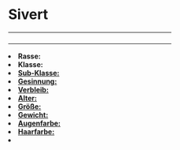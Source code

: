 # Sivert

<primary-label ref="npc"/>

<secondary-label ref="faergria"/>

<secondary-label ref="thaugrien"/>

<secondary-label ref="diebesgilde"/>

<table>
<tr><td>
<p>
</p>

</td><td width="300">
<!-- Edit here -->
<img src="sivert.png" alt="" />
</td></tr>
</table>

<procedure title="Allgemeine Informationen">
<list columns="2">
<li><b>Rasse:</b> <a href="Folks.md" anchor="menschen"></a></li>
<li><b>Klasse:</b> <a href="Classes.md" anchor="dieb"/></li>
<li><b>Sub-Klasse:</b> <a href="Classes.md" anchor="arkaner-betr-ger"/></li>
<li><b>Gesinnung:</b> </li>
<li><b>Verbleib:</b> </li>
</list>
</procedure>

<procedure title="Aussehen">
<list columns="3">
<li><b>Alter:</b> </li>
<li><b>Größe:</b> </li>
<li><b>Gewicht:</b> </li>
<li><b>Augenfarbe:</b> </li>
<li><b>Haarfarbe:</b> </li>
</list>
</procedure>

<procedure title="Beziehungen">
<list columns="2">
<li></li>
</list>
</procedure>

<!--
## Notizen

- **Ziele:** 
- **Geheimnisse:** 
-->